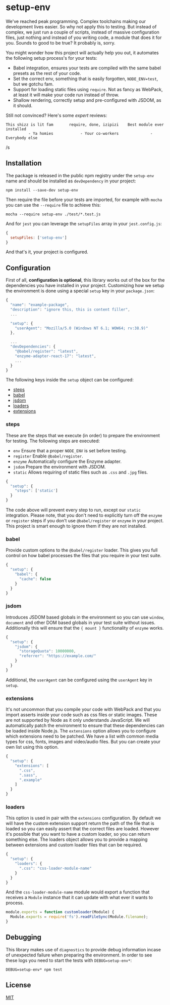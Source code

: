 # setup-env

We've reached peak programming. Complex toolchains making our development lives
easier. So why not apply this to testing. But instead of complex, we just
run a couple of scripts, instead of massive configuration files, just nothing
and instead of you writing code, a module that does it for you. Sounds to good
to be true? It probably is, sorry.

You might wonder how this project will actually help you out, it automates the
following setup process's for your tests:

- Babel integration, ensures your tests are compiled with the same babel presets
  as the rest of your code.
- Set the correct env, something that is easily forgotten, `NODE_ENV=test`, but
  we gotchu fam.
- Support for loading static files using `require`. Not as fancy as WebPack, at
  least it will make your code run instead of throw.
- Shallow rendering, correctly setup and pre-configured with JSDOM, as it should.

Still not convinced? Here's some _expert_ reviews:

```
This shizz is lit fam       require, done, izipizi    Best module ever installed
          - Ya homies            - Your co-workers              - Everybody else
```

/s

## Installation

The package is released in the public npm registry under the `setup-env` name
and should be installed as `devDependency` in your project:

```
npm install --save-dev setup-env
```

Then require the file before your tests are imported, for example with `mocha`
you can use the `--require` file to achieve this:

```
mocha --require setup-env ./test/*.test.js
```

And for `jest` you can leverage the `setupFiles` array in your `jest.config.js`:

```js
{
  setupFiles: ['setup-env']
}
```

And that's it, your project is configured.

## Configuration

First of all, **configuration is optional**, this library works out of the box
for the dependencies you have installed in your project. Customizing how we
setup the environment is done using a special `setup` key in your `package.json`:

```js
{
  "name": "example-package",
  "description": "ignore this, this is content filler",
  ...

  "setup": {
    "userAgent": "Mozilla/5.0 (Windows NT 6.1; WOW64; rv:38.9)"
  },

  ...
  "devDependencies": {
    "@babel/register": "latest",
    "enzyme-adapter-react-17": "latest",
    ...
  }
}
```

The following keys inside the `setup` object can be configured:

- [steps](#steps)
- [babel](#babel)
- [jsdom](#jsdom)
- [loaders](#loaders)
- [extensions](#extensions)

### steps

These are the steps that we execute (in order) to prepare the environment for
testing. The following steps are executed:

- `env` Ensure that a proper `NODE_ENV` is set before testing.
- `register` Enable `@babel/register`.
- `enzyme` Automatically configure the Enzyme adapter.
- `jsdom` Prepare the environment with JSDOM.
- `static` Allows requiring of static files such as `.css` and `.jpg` files.

```js
{
  "setup": {
    "steps": ['static']
  }
}
```

The code above will prevent every step to run, except our `static` integration.
Please note, that you don't need to explicitly turn off the `enzyme` or
`register` steps if you don't use `@babel/register` or `enzyme` in your project.
This project is smart enough to ignore them if they are not installed.

### babel

Provide custom options to the `@babel/register` loader. This gives you full
control on how babel processes the files that you require in your test suite.

```js
{
  "setup": {
    "babel": {
      "cache": false
    }
  }
}
```

### jsdom

Introduces JSDOM based globals in the environment so you can use `window`,
`document` and other DOM based globals in your test suite without issues.
Additionally this will ensure that the `{ mount }` functionality of `enzyme`
works.

```js
{
  "setup": {
    "jsdom": {
      "storageQuota": 10000000,
      "referrer": "https://example.com/"
    }
  }
}
```

Additional, the `userAgent` can be configured using the `userAgent` key in
`setup`.

### extensions

It's not uncommon that you compile your code with WebPack and that you import
asserts inside your code such as css files or static images. These are not
supported by Node as it only understands JavaScript. We will automatically
patch the environment to ensure that these dependencies can be loaded inside
Node.js. The `extensions` option allows you to configure which extensions need
to be patched. We have a list with common media types for css, fonts, images
and video/audio files. But you can create your own list using this option.

```js
{
  "setup": {
    "extensions": [
      ".css",
      ".sass",
      ".example"
    ]
  }
}
```

### loaders

This option is used in pair with the `extensions` configuration. By default we
will have the custom extension support return the path of the file that is
loaded so you can easily assert that the correct files are loaded. However it's
possible that you want to have a custom loader, so you can return something
else. The loaders object allows you to provide a mapping between extensions
and custom loader files that can be required.

```js
{
  "setup": {
    "loaders": {
      ".css": "css-loader-module-name"
    }
  }
}
```

And the `css-loader-module-name` module would export a function that receives
a `Module` instance that it can update with what ever it wants to process.

```js
module.exports = function customloader(Module) {
  Module.exports = require('fs').readFileSync(Module.filename);
}
```

## Debugging

This library makes use of `diagnostics` to provide debug information incase
of unexpected failure when preparing the environment. In order to see these
logs you need to start the tests with `DEBUG=setup-env*`:

```
DEBUG=setup-env* npm test
```

## License

[MIT](/LICENSE)
